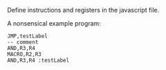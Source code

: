 Define instructions and registers in the javascript file.

A nonsensical example program:

    JMP,testLabel
    -- comment
    AND,R3,R4
    MACRO,R2,R3
    AND,R3,R4 :testLabel